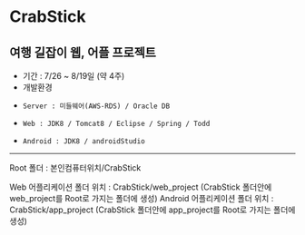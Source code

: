 # CrabStick

여행 길잡이 웹, 어플 프로젝트
-------------------------------------------------------------------------------
- 기간 : 7/26 ~ 8/19일 (약 4주)
- 개발환경
-     Server : 미들웨어(AWS-RDS) / Oracle DB
-     Web : JDK8 / Tomcat8 / Eclipse / Spring / Todd
-     Android : JDK8 / androidStudio
--------------------------------------------------------------------------------
Root 폴더 : 본인컴퓨터위치/CrabStick

Web 어플리케이션 폴더 위치 : CrabStick/web_project
(CrabStick 폴더안에 web_project를 Root로 가지는 폴더에 생성)
Android 어플리케이션 폴더 위치  : CrabStick/app_project
(CrabStick 폴더안에 app_project를 Root로 가지는 폴더에 생성)
